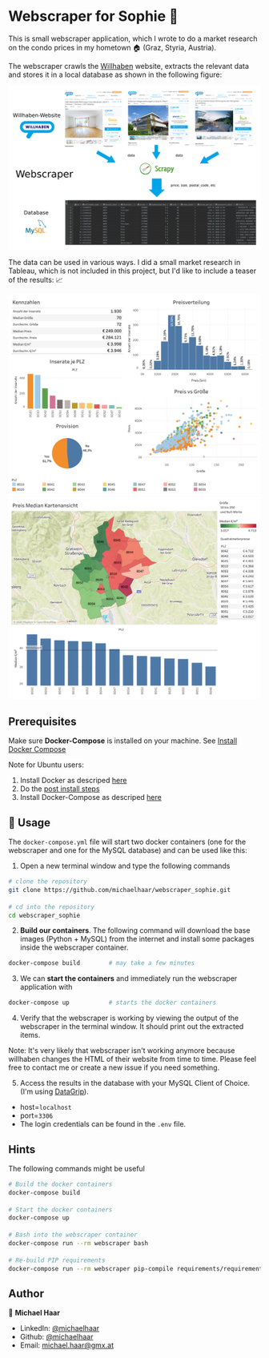 # Webscraper for Sophie :ant:

This is small webscraper application, which I wrote to do a market research
on the condo prices in my hometown :house: (Graz, Styria, Austria).

The webscraper crawls the [Willhaben](www.willhaben.at) website, extracts the
relevant data and stores it in a local database as shown in the following figure:

![website data is extracted and stored in DB](images_for_readme/overview.png)

The data can be used in various ways. I did a small market research in
Tableau, which is not included in this project, but I'd like to include a
teaser of the results: :chart_with_upwards_trend:

![results](images_for_readme/results_1.png)
![results](images_for_readme/results_2.png)

## Prerequisites

Make sure **Docker-Compose** is installed on your machine. See
[Install Docker Compose](https://docs.docker.com/compose/install/)

Note for Ubuntu users:

1. Install Docker as descriped [here](https://docs.docker.com/engine/install/ubuntu/)
2. Do the [post install steps](https://docs.docker.com/engine/install/linux-postinstall/)
3. Install Docker-Compose as descriped [here](https://docs.docker.com/compose/install/)

## :rocket: Usage

The `docker-compose.yml` file will start two docker containers
(one for the webscraper and one for the MySQL database) and can be used like
this:

1. Open a new terminal window and type the following commands

```bash
# clone the repository
git clone https://github.com/michaelhaar/webscraper_sophie.git

# cd into the repository
cd webscraper_sophie
```

2. **Build our containers**. The following command will download
   the base images (Python + MySQL) from the internet and install some packages
   inside the webscraper container.

```bash
docker-compose build		# may take a few minutes
```

3. We can **start the containers** and immediately run the webscraper
   application with

```bash
docker-compose up			# starts the docker containers
```

4. Verify that the webscraper is working by viewing the output of the
   webscraper in the terminal window. It should print out the extracted items.

Note: It's very likely that webscraper isn't working anymore because willhaben
changes the HTML of their website from time to time. Please feel free to
contact me or create a new issue if you need something.

5. Access the results in the database with your MySQL Client of Choice.
   (I'm using [DataGrip](https://www.jetbrains.com/de-de/datagrip/)).

- host=`localhost`
- port=`3306`
- The login credentials can be found in the `.env` file.

## Hints

The following commands might be useful

```bash
# Build the docker containers
docker-compose build

# Start the docker containers
docker-compose up

# Bash into the webscraper container
docker-compose run --rm webscraper bash

# Re-build PIP requirements
docker-compose run --rm webscraper pip-compile requirements/requirements.in

```

## Author

👤 **Michael Haar**

- LinkedIn: [@michaelhaar](https://www.linkedin.com/in/michaelhaar/)
- Github: [@michaelhaar](https://github.com/michaelhaar)
- Email: michael.haar@gmx.at
